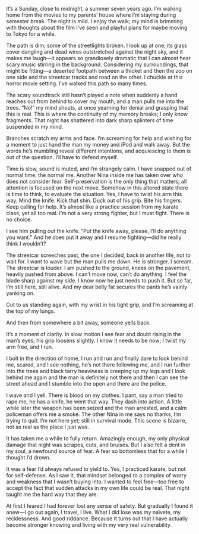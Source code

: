 It’s a Sunday, close to midnight, a summer seven years ago. I’m walking home from the movies to my parents’ house where I’m staying during semester break. The night is mild. I enjoy the walk; my mind is brimming with thoughts about the film I’ve seen and playful plans for maybe moving to Tokyo for a while.

The path is dim; some of the streetlights broken. I look up at one, its glass cover dangling and dead wires outstretched against the night sky, and it makes me laugh—it appears so grandiosely dramatic that I can almost hear scary music stirring in the background. Considering my surroundings, that might be fitting—a deserted footpath between a thicket and then the zoo on one side and the streetcar tracks and road on the other. I chuckle at this horror movie setting. I’ve walked this path so many times.

The scary soundtrack still hasn’t played a note when suddenly a hand reaches out from behind to cover my mouth, and a man pulls me into the trees. “No!” my mind shouts, at once yearning for denial and grasping that this is real. This is where the continuity of my memory breaks; I only know fragments. That night has shattered into dark sharp splinters of time suspended in my mind.

Branches scratch my arms and face. I’m screaming for help and wishing for a moment to just hand the man my money and iPod and walk away. But the words he’s mumbling reveal different intentions, and acquiescing to them is out of the question. I’ll have to defend myself.

Time is slow, sound is muted, and I’m strangely calm. I have snapped out of normal time, the normal me. Another Nina inside me has taken over who does not consider fear. Self-preservation is the only thing that matters; all attention is focused on the next move. Somehow in this altered state there is time to think, to evaluate the situation. Yes, I have to twist his arm this way. Mind the knife. Kick that shin. Duck out of his grip. Bite his fingers. Keep calling for help. It’s almost like a practice session from my karate class, yet all too real. I’m not a very strong fighter, but I must fight. There is no choice.

I see him pulling out the knife. “Put the knife away, please, I’ll do anything you want.” And he does put it away and I resume fighting—did he really think I wouldn’t?

The streetcar screeches past, the one I decided, back in another life, not to wait for. I want to wave but the man pulls me down. He is stronger. I scream. The streetcar is louder. I am pushed to the ground, knees on the pavement, heavily pushed from above. I can’t move now, can’t do anything. I feel the blade sharp against my side. I know now he just needs to push it. But so far, I’m still here, still alive. And my dear belly fat secures the pants he’s vainly yanking on.

Cut to us standing again, with my wrist in his tight grip, and I’m screaming at the top of my lungs.

And then from somewhere a bit away, someone yells back.

It’s a moment of clarity. In slow motion I see fear and doubt rising in the man’s eyes; his grip loosens slightly. I know it needs to be now; I twist my arm free, and I run.

I bolt in the direction of home, I run and run and finally dare to look behind me, scared, and I see nothing, he’s not there following me, and I run further into the trees and black tarry heaviness is creeping up my legs and I look behind me again and the man is definitely not there and then I can see the street ahead and I stumble into the open and there are the police.

I wave and I yell. There is blood on my clothes. I pant, say a man tried to rape me, he has a knife, he went that way. They dash into action. A little while later the weapon has been seized and the man arrested, and a calm policeman offers me a smoke. The other Nina in me says no thanks, I’m trying to quit. I’m not here yet; still in survival mode. This scene is bizarre, not as real as the place I just was.

It has taken me a while to fully return. Amazingly enough, my only physical damage that night was scrapes, cuts, and bruises. But I also felt a dent in my soul, a newfound source of fear. A fear so bottomless that for a while I thought I’d drown.

It was a fear I’d always refused to yield to. Yes, I practiced karate, but not for self-defense. As I saw it, that mindset belonged to a complex of worry and weakness that I wasn’t buying into. I wanted to feel free—too free to accept the fact that sudden attacks in my own life could be real. That night taught me the hard way that they are.

At first I feared I had forever lost any sense of safety. But gradually I found it anew—I go out again, I travel, I live. What I did lose was my naïvete, my recklessness. And good riddance. Because it turns out that I have actually become stronger knowing and living with my very real vulnerability.